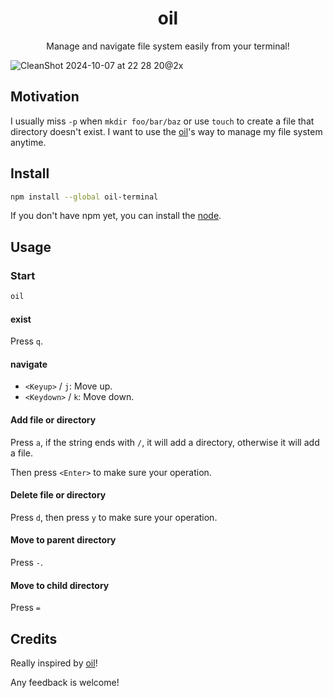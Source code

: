 <h1 align="center">oil</h1>

<p align="center">Manage and navigate file system easily from your terminal!</p>

![CleanShot 2024-10-07 at 22 28 20@2x](https://github.com/user-attachments/assets/4f77fca7-27b3-4a2a-8498-cc34be526ac8)

## Motivation

I usually miss `-p` when `mkdir foo/bar/baz` or use `touch` to create a file that directory doesn't exist. I want
to use the [oil]'s way to manage my file system anytime.

## Install

```bash
npm install --global oil-terminal
```

If you don't have npm yet, you can install the [node](https://docs.npmjs.com/downloading-and-installing-node-js-and-npm).

## Usage

### Start

```bash
oil
```

#### exist

Press `q`.

#### navigate

- `<Keyup>` / `j`: Move up.
- `<Keydown>` / `k`: Move down.

#### Add file or directory

Press `a`, if the string ends with `/`, it will add a directory, otherwise it will add a file.

Then press `<Enter>` to make sure your operation.

#### Delete file or directory

Press `d`, then press `y` to make sure your operation.

#### Move to parent directory

Press `-`.

#### Move to child directory

Press `=`

## Credits

Really inspired by [oil]!

Any feedback is welcome!

[oil]: https://github.com/stevearc/oil.nvim
